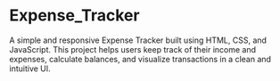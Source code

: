 # Expense_Tracker
A simple and responsive Expense Tracker built using HTML, CSS, and JavaScript. This project helps users keep track of their income and expenses, calculate balances, and visualize transactions in a clean and intuitive UI.
